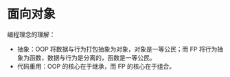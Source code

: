 # 面向对象
编程理念的理解：
- 抽象：OOP 将数据与行为打包抽象为对象，对象是一等公民；而 FP 将行为抽象为函数，数据与行为是分离的，函数是一等公民。
- 代码重用：OOP 的核心在于继承，而 FP 的核心在于组合。
